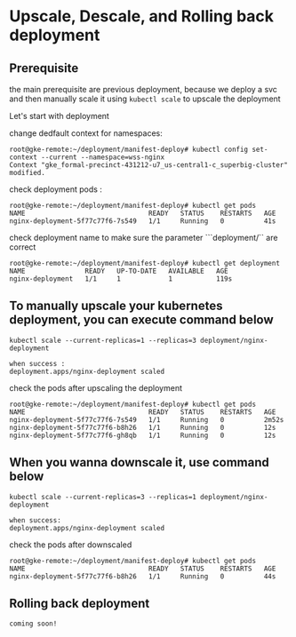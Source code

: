 # Upscale, Descale, and Rolling back deployment


## Prerequisite
the main prerequisite are previous deployment, because we deploy a svc and then manually scale it using ```kubectl scale``` to upscale the deployment

Let's start with deployment 

change dedfault context for namespaces: 
```
root@gke-remote:~/deployment/manifest-deploy# kubectl config set-context --current --namespace=wss-nginx
Context "gke_formal-precinct-431212-u7_us-central1-c_superbig-cluster" modified.
```
check deployment pods :
```
root@gke-remote:~/deployment/manifest-deploy# kubectl get pods
NAME                               READY   STATUS    RESTARTS   AGE
nginx-deployment-5f77c77f6-7s549   1/1     Running   0          41s
```
check deployment name to make sure the parameter ```deployment/`` are correct
```
root@gke-remote:~/deployment/manifest-deploy# kubectl get deployment
NAME               READY   UP-TO-DATE   AVAILABLE   AGE
nginx-deployment   1/1     1            1           119s
```

## To manually upscale your kubernetes deployment, you can execute command below
```
kubectl scale --current-replicas=1 --replicas=3 deployment/nginx-deployment

when success :
deployment.apps/nginx-deployment scaled
```
check the pods after upscaling the deployment
```
root@gke-remote:~/deployment/manifest-deploy# kubectl get pods
NAME                               READY   STATUS    RESTARTS   AGE
nginx-deployment-5f77c77f6-7s549   1/1     Running   0          2m52s
nginx-deployment-5f77c77f6-b8h26   1/1     Running   0          12s
nginx-deployment-5f77c77f6-gh8qb   1/1     Running   0          12s
```

## When you wanna downscale it, use command below
```
kubectl scale --current-replicas=3 --replicas=1 deployment/nginx-deployment

when success:
deployment.apps/nginx-deployment scaled
```
check the pods after downscaled
```
root@gke-remote:~/deployment/manifest-deploy# kubectl get pods
NAME                               READY   STATUS    RESTARTS   AGE
nginx-deployment-5f77c77f6-b8h26   1/1     Running   0          44s
```
## Rolling back deployment
```coming soon!```
